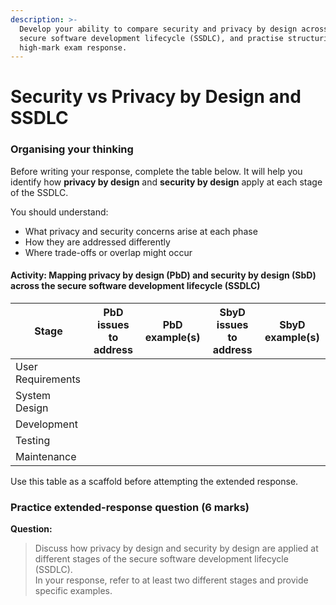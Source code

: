```yaml
---
description: >-
  Develop your ability to compare security and privacy by design across the
  secure software development lifecycle (SSDLC), and practise structuring a
  high-mark exam response.
---
```


# Security vs Privacy by Design and SSDLC

### Organising your thinking

Before writing your response, complete the table below. It will help you identify how **privacy by design** and **security by design** apply at each stage of the SSDLC.

You should understand:

* What privacy and security concerns arise at each phase
* How they are addressed differently
* Where trade-offs or overlap might occur

#### Activity: Mapping privacy by design (PbD) and security by design (SbD) across the secure software development lifecycle (SSDLC)

| **Stage**         | **PbD issues to address** | **PbD example(s)** | **SbyD issues to address** | **SbyD example(s)** |
| ----------------- | ------------------------- | ------------------ | -------------------------- | ------------------- |
| User Requirements |                           |                    |                            |                     |
| System Design     |                           |                    |                            |                     |
| Development       |                           |                    |                            |                     |
| Testing           |                           |                    |                            |                     |
| Maintenance       |                           |                    |                            |                     |

Use this table as a scaffold before attempting the extended response.

### Practice extended-response question (6 marks)

**Question:**

> Discuss how privacy by design and security by design are applied at different stages of the secure software development lifecycle (SSDLC).\
> In your response, refer to at least two different stages and provide specific examples.
